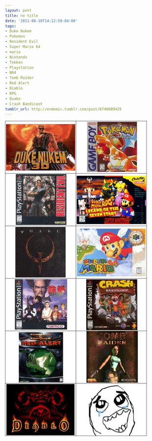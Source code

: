 ```yaml
---
layout: post
title: no title
date: '2011-08-10T14:12:59-04:00'
tags:
- Duke Nukem
- Pokemon
- Resident Evil
- Super Mario 64
- mario
- Nintendo
- Tekken
- Playstation
- N64
- Tomb Raider
- Red Alert
- Diablo
- RPG
- Quake
- Crash Bandicoot
tumblr_url: http://endemic.tumblr.com/post/8740689429
---
```

 ![](/tumblr_files/tumblr_lppv71Dvgq1qcxcyoo1_1280.jpg)  
